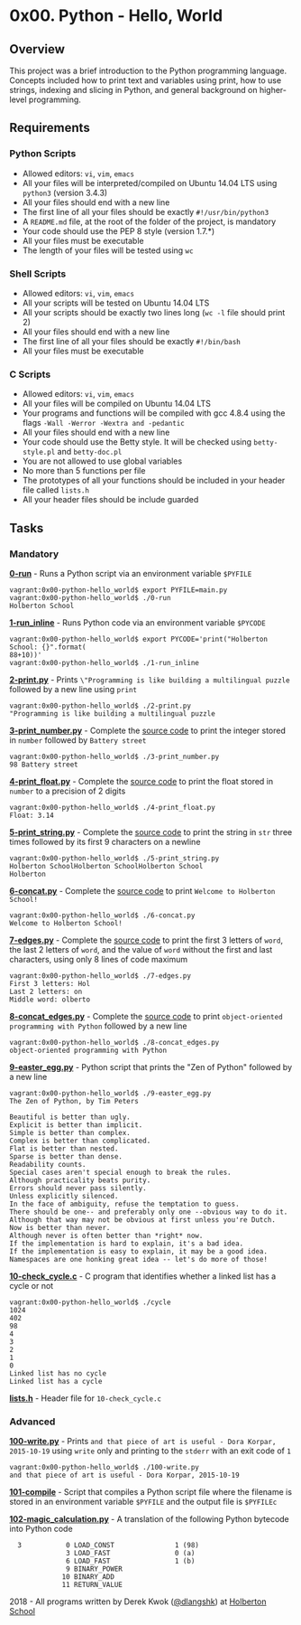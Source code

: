 # 0x00. Python - Hello, World

## Overview
This project was a brief introduction to the Python programming language. Concepts included how to print text and variables using print, how to use strings, indexing and slicing in Python, and general background on higher-level programming.

## Requirements
### Python Scripts
* Allowed editors: `vi`, `vim`, `emacs`
* All your files will be interpreted/compiled on Ubuntu 14.04 LTS using `python3` (version 3.4.3)
* All your files should end with a new line
* The first line of all your files should be exactly `#!/usr/bin/python3`
* A `README.md` file, at the root of the folder of the project, is mandatory
* Your code should use the PEP 8 style (version 1.7.*)
* All your files must be executable
* The length of your files will be tested using `wc`

### Shell Scripts
* Allowed editors: `vi`, `vim`, `emacs`
* All your scripts will be tested on Ubuntu 14.04 LTS
* All your scripts should be exactly two lines long (`wc -l` file should print 2)
* All your files should end with a new line
* The first line of all your files should be exactly `#!/bin/bash`
* All your files must be executable

### C Scripts
* Allowed editors: `vi`, `vim`, `emacs`
* All your files will be compiled on Ubuntu 14.04 LTS
* Your programs and functions will be compiled with gcc 4.8.4 using the flags `-Wall -Werror -Wextra and -pedantic`
* All your files should end with a new line
* Your code should use the Betty style. It will be checked using `betty-style.pl` and `betty-doc.pl`
* You are not allowed to use global variables
* No more than 5 functions per file
* The prototypes of all your functions should be included in your header file called `lists.h`
* All your header files should be include guarded

## Tasks
### Mandatory
**[0-run](0-run)** - Runs a Python script via an environment variable `$PYFILE`
```
vagrant:0x00-python-hello_world$ export PYFILE=main.py
vagrant:0x00-python-hello_world$ ./0-run
Holberton School
```
**[1-run_inline](1-run_inline)** - Runs Python code via an environment variable `$PYCODE`
```
vagrant:0x00-python-hello_world$ export PYCODE='print("Holberton School: {}".format(
88+10))'
vagrant:0x00-python-hello_world$ ./1-run_inline
```
**[2-print.py](2-print.py)** - Prints `\"Programming is like building a multilingual puzzle` followed by a new line using `print`
```
vagrant:0x00-python-hello_world$ ./2-print.py
"Programming is like building a multilingual puzzle
```
**[3-print_number.py](3-print_number.py)** - Complete the [source code](https://github.com/holbertonschool/0x00.py/blob/master/3-print_number.py) to print the integer stored in `number` followed by `Battery street`
```
vagrant:0x00-python-hello_world$ ./3-print_number.py
98 Battery street
```
**[4-print_float.py](4-print_float.py)** - Complete the [source code](https://github.com/holbertonschool/0x00.py/blob/master/4-print_float.py) to print the float stored in `number` to a precision of 2 digits
```
vagrant:0x00-python-hello_world$ ./4-print_float.py
Float: 3.14
```
**[5-print_string.py](5-print_string.py)** - Complete the [source code](https://github.com/holbertonschool/0x00.py/blob/master/5-print_string.py) to print the string in `str` three times followed by its first 9 characters on a newline
```
vagrant:0x00-python-hello_world$ ./5-print_string.py
Holberton SchoolHolberton SchoolHolberton School
Holberton
```
**[6-concat.py](6-concat.py)** - Complete the [source code](https://github.com/holbertonschool/0x00.py/blob/master/6-concat.py) to print `Welcome to Holberton School!`
```
vagrant:0x00-python-hello_world$ ./6-concat.py
Welcome to Holberton School!
```
**[7-edges.py](7-edges.py)** - Complete the [source code](https://github.com/holbertonschool/0x00.py/blob/master/7-edges.py) to print the first 3 letters of `word`, the last 2 letters of `word`, and the value of `word` without the first and last characters, using only 8 lines of code maximum
```
vagrant:0x00-python-hello_world$ ./7-edges.py
First 3 letters: Hol
Last 2 letters: on
Middle word: olberto
```
**[8-concat_edges.py](8-concat_edges.py)** - Complete the [source code](https://github.com/holbertonschool/0x00.py/blob/master/8-concat_edges.py) to print `object-oriented programming with Python` followed by a new line
```
vagrant:0x00-python-hello_world$ ./8-concat_edges.py
object-oriented programming with Python
```
**[9-easter_egg.py](9-easter_egg.py)** - Python script that prints the \"Zen of Python\" followed by a new line
```
vagrant:0x00-python-hello_world$ ./9-easter_egg.py
The Zen of Python, by Tim Peters

Beautiful is better than ugly.
Explicit is better than implicit.
Simple is better than complex.
Complex is better than complicated.
Flat is better than nested.
Sparse is better than dense.
Readability counts.
Special cases aren't special enough to break the rules.
Although practicality beats purity.
Errors should never pass silently.
Unless explicitly silenced.
In the face of ambiguity, refuse the temptation to guess.
There should be one-- and preferably only one --obvious way to do it.
Although that way may not be obvious at first unless you're Dutch.
Now is better than never.
Although never is often better than *right* now.
If the implementation is hard to explain, it's a bad idea.
If the implementation is easy to explain, it may be a good idea.
Namespaces are one honking great idea -- let's do more of those!
```
**[10-check_cycle.c](10-check_cycle.c)** - C program that identifies whether a linked list has a cycle or not
```
vagrant:0x00-python-hello_world$ ./cycle
1024
402
98
4
3
2
1
0
Linked list has no cycle
Linked list has a cycle
```
**[lists.h](lists.h)** - Header file for `10-check_cycle.c`
### Advanced
**[100-write.py](100-write.py)** - Prints `and that piece of art is useful - Dora Korpar, 2015-10-19` using `write` only and printing to the `stderr` with an exit code of `1`
```
vagrant:0x00-python-hello_world$ ./100-write.py
and that piece of art is useful - Dora Korpar, 2015-10-19
```
**[101-compile](101-compile)** - Script that compiles a Python script file where the filename is stored in an environment variable `$PYFILE` and the output file is `$PYFILEc`

**[102-magic_calculation.py](102-magic_calculation.py)** - A translation of the following Python bytecode into Python code
```
  3           0 LOAD_CONST               1 (98)
              3 LOAD_FAST                0 (a)
              6 LOAD_FAST                1 (b)
              9 BINARY_POWER
             10 BINARY_ADD
             11 RETURN_VALUE
```

2018 - All programs written by Derek Kwok ([@dlangshk](https://twitter.com/dlangshk)) at [Holberton School](https://www.holbertonschool.com/)